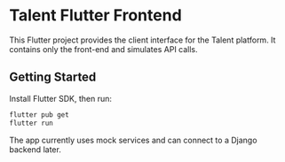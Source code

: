 # Talent Flutter Frontend

This Flutter project provides the client interface for the Talent platform. It contains only the front-end and simulates API calls.

## Getting Started

Install Flutter SDK, then run:

```bash
flutter pub get
flutter run
```

The app currently uses mock services and can connect to a Django backend later.
